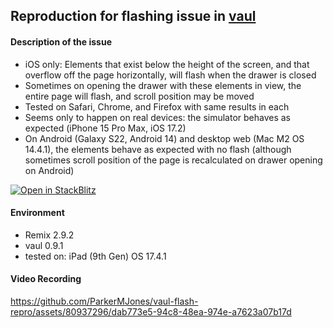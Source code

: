 ## Reproduction for flashing issue in [vaul](https://github.com/emilkowalski/vaul)

#### Description of the issue
- iOS only: Elements that exist below the height of the screen, and that overflow off the page horizontally, will flash when the drawer is closed
- Sometimes on opening the drawer with these elements in view, the entire page will flash, and scroll position may be moved
- Tested on Safari, Chrome, and Firefox with same results in each
- Seems only to happen on real devices: the simulator behaves as expected (iPhone 15 Pro Max, iOS 17.2)
- On Android (Galaxy S22, Android 14) and desktop web (Mac M2 OS 14.4.1), the elements behave as expected with no flash (although sometimes scroll position of the page is recalculated on drawer opening on Android)

[![Open in StackBlitz](https://developer.stackblitz.com/img/open_in_stackblitz.svg)](https://stackblitz.com/github/ParkerMJones/vaul-flash-repro)


#### Environment
  - Remix 2.9.2
  - vaul 0.9.1
  - tested on: iPad (9th Gen) OS 17.4.1

#### Video Recording

https://github.com/ParkerMJones/vaul-flash-repro/assets/80937296/dab773e5-94c8-48ea-974e-a7623a07b17d

